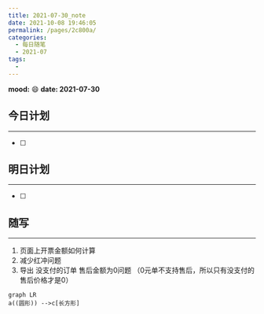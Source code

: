 ```yaml
---
title: 2021-07-30_note
date: 2021-10-08 19:46:05
permalink: /pages/2c800a/
categories:
  - 每日随笔
  - 2021-07
tags:
  - 
---
```

**mood:** :smile:  																		**date: 2021-07-30**  
## 今日计划  
------
- [ ]  
## 明日计划  
------
- [ ]  
## 随写 
------

1. 页面上开票金额如何计算
2. 减少红冲问题
3. 导出 没支付的订单 售后金额为0问题 （0元单不支持售后，所以只有没支付的售后价格才是0）



```mermaid
graph LR
a((圆形)) -->c[长方形]
```

